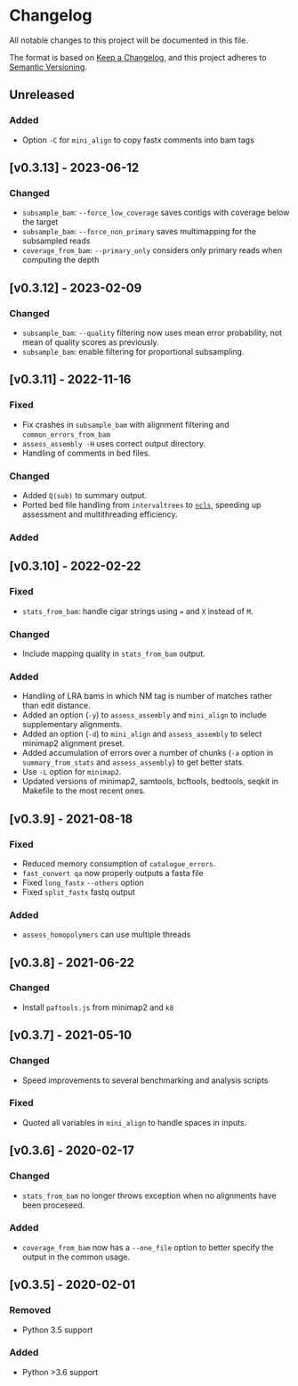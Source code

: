 # Changelog
All notable changes to this project will be documented in this file.

The format is based on [Keep a Changelog](https://keepachangelog.com/en/1.0.0/),
and this project adheres to [Semantic Versioning](https://semver.org/spec/v2.0.0.html).

## Unreleased
### Added
- Option `-C` for `mini_align` to copy fastx comments into bam tags

## [v0.3.13] - 2023-06-12
### Changed
- `subsample_bam`: `--force_low_coverage` saves contigs with coverage below the target 
- `subsample_bam`: `--force_non_primary` saves multimapping for the subsampled reads
- `coverage_from_bam`: `--primary_only` considers only primary reads when computing the depth
## [v0.3.12] - 2023-02-09
### Changed
- `subsample_bam`: `--quality` filtering now uses mean error probability, not mean of quality scores as previously.
- `subsample_bam`: enable filtering for proportional subsampling.

## [v0.3.11] - 2022-11-16
### Fixed
- Fix crashes in `subsample_bam` with alignment filtering and `common_errors_from_bam`
- `assess_assembly -H` uses correct output directory.
- Handling of comments in bed files.
### Changed
- Added `Q(sub)` to summary output.
- Ported bed file handling from `intervaltrees` to [`ncls`](https://github.com/biocore-ntnu/ncls), speeding up assessment and multithreading efficiency.
### Added

## [v0.3.10] - 2022-02-22
### Fixed
- `stats_from_bam`: handle cigar strings using `=` and `X` instead of `M`.
### Changed
- Include mapping quality in `stats_from_bam` output.
### Added
- Handling of LRA bams in which NM tag is number of matches rather than edit distance. 
- Added an option (`-y`) to `assess_assembly` and `mini_align` to include supplementary alignments. 
- Added an option (`-d`) to `mini_align` and `assess_assembly` to select minimap2 alignment preset.
- Added accumulation of errors over a number of chunks (`-a` option in `summary_from_stats` and `assess_assembly`) to get better stats.
- Use `-L` option for `minimap2`.
- Updated versions of minimap2, samtools, bcftools, bedtools, seqkit in Makefile to the most recent ones.

## [v0.3.9] - 2021-08-18
### Fixed
- Reduced memory consumption of `catalogue_errors`.
- `fast_convert qa` now properly outputs a fasta file
- Fixed `long_fastx` `--others` option
- Fixed `split_fastx` fastq output
### Added
- `assess_homopolymers` can use multiple threads

## [v0.3.8] - 2021-06-22
### Changed
- Install `paftools.js` from minimap2 and `k8`

## [v0.3.7] - 2021-05-10
### Changed
- Speed improvements to several benchmarking and analysis scripts
### Fixed
- Quoted all variables in `mini_align` to handle spaces in inputs.

## [v0.3.6] - 2020-02-17
### Changed
 - `stats_from_bam` no longer throws exception when no alignments have been proceseed.
### Added
 - `coverage_from_bam` now has a `--one_file` option to better specify the output in the common usage.

## [v0.3.5] - 2020-02-01
### Removed
 - Python 3.5 support
### Added
 - Python >3.6 support
